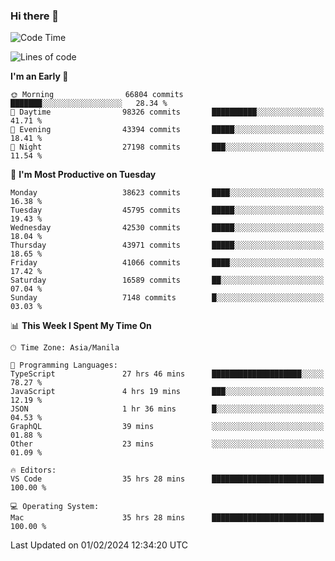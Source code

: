 ### Hi there 👋

<!--START_SECTION:waka-->
![Code Time](http://img.shields.io/badge/Code%20Time-4%2C821%20hrs%2045%20mins-blue)

![Lines of code](https://img.shields.io/badge/From%20Hello%20World%20I%27ve%20Written-108.0%20million%20lines%20of%20code-blue)

**I'm an Early 🐤** 

```text
🌞 Morning                66804 commits       ███████░░░░░░░░░░░░░░░░░░   28.34 % 
🌆 Daytime                98326 commits       ██████████░░░░░░░░░░░░░░░   41.71 % 
🌃 Evening                43394 commits       █████░░░░░░░░░░░░░░░░░░░░   18.41 % 
🌙 Night                  27198 commits       ███░░░░░░░░░░░░░░░░░░░░░░   11.54 % 
```
📅 **I'm Most Productive on Tuesday** 

```text
Monday                   38623 commits       ████░░░░░░░░░░░░░░░░░░░░░   16.38 % 
Tuesday                  45795 commits       █████░░░░░░░░░░░░░░░░░░░░   19.43 % 
Wednesday                42530 commits       █████░░░░░░░░░░░░░░░░░░░░   18.04 % 
Thursday                 43971 commits       █████░░░░░░░░░░░░░░░░░░░░   18.65 % 
Friday                   41066 commits       ████░░░░░░░░░░░░░░░░░░░░░   17.42 % 
Saturday                 16589 commits       ██░░░░░░░░░░░░░░░░░░░░░░░   07.04 % 
Sunday                   7148 commits        █░░░░░░░░░░░░░░░░░░░░░░░░   03.03 % 
```


📊 **This Week I Spent My Time On** 

```text
🕑︎ Time Zone: Asia/Manila

💬 Programming Languages: 
TypeScript               27 hrs 46 mins      ████████████████████░░░░░   78.27 % 
JavaScript               4 hrs 19 mins       ███░░░░░░░░░░░░░░░░░░░░░░   12.19 % 
JSON                     1 hr 36 mins        █░░░░░░░░░░░░░░░░░░░░░░░░   04.53 % 
GraphQL                  39 mins             ░░░░░░░░░░░░░░░░░░░░░░░░░   01.88 % 
Other                    23 mins             ░░░░░░░░░░░░░░░░░░░░░░░░░   01.09 % 

🔥 Editors: 
VS Code                  35 hrs 28 mins      █████████████████████████   100.00 % 

💻 Operating System: 
Mac                      35 hrs 28 mins      █████████████████████████   100.00 % 
```


 Last Updated on 01/02/2024 12:34:20 UTC
<!--END_SECTION:waka-->


<!--
**rad182/rad182** is a ✨ _special_ ✨ repository because its `README.md` (this file) appears on your GitHub profile.

Here are some ideas to get you started:

- 🔭 I’m currently working on ...
- 🌱 I’m currently learning ...
- 👯 I’m looking to collaborate on ...
- 🤔 I’m looking for help with ...
- 💬 Ask me about ...
- 📫 How to reach me: ...
- 😄 Pronouns: ...
- ⚡ Fun fact: ...
-->
